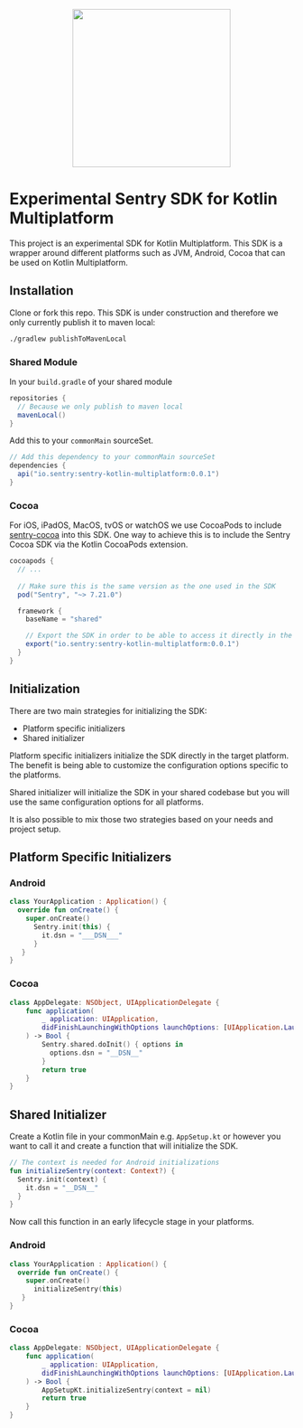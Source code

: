 <p align="center">
    <a href="https://sentry.io" target="_blank" align="center">
        <img src="https://sentry-brand.storage.googleapis.com/sentry-logo-black.png" width="280">
    </a>
<br/>
    <h1>Experimental Sentry SDK for Kotlin Multiplatform</h1>
</p>

This project is an experimental SDK for Kotlin Multiplatform.
This SDK is a wrapper around different platforms such as JVM, Android, Cocoa that can be used on Kotlin Multiplatform.

## Installation

Clone or fork this repo. This SDK is under construction and therefore we only currently publish it to maven local:

```sh
./gradlew publishToMavenLocal
```

### Shared Module
In your `build.gradle` of your shared module

```gradle
repositories {
  // Because we only publish to maven local
  mavenLocal()
}
```

Add this to your `commonMain` sourceSet.

```gradle
// Add this dependency to your commonMain sourceSet
dependencies {
  api("io.sentry:sentry-kotlin-multiplatform:0.0.1")
}

```

### Cocoa

For iOS, iPadOS, MacOS, tvOS or watchOS we use CocoaPods to include [sentry-cocoa](https://github.com/getsentry/sentry-cocoa) into this SDK.
One way to achieve this is to include the Sentry Cocoa SDK via the Kotlin CocoaPods extension.

```gradle
cocoapods {
  // ...
  
  // Make sure this is the same version as the one used in the SDK
  pod("Sentry", "~> 7.21.0")

  framework {
    baseName = "shared"

    // Export the SDK in order to be able to access it directly in the iOS project
    export("io.sentry:sentry-kotlin-multiplatform:0.0.1")
  }
}
```

## Initialization

There are two main strategies for initializing the SDK:
  - Platform specific initializers
  - Shared initializer

Platform specific initializers initialize the SDK directly in the target platform. The benefit is being able to customize the configuration options specific to the platforms.

Shared initializer will initialize the SDK in your shared codebase but you will use the same configuration options for all platforms. 

It is also possible to mix those two strategies based on your needs and project setup.

## Platform Specific Initializers
### Android

```Kotlin
class YourApplication : Application() {
  override fun onCreate() {
    super.onCreate()
      Sentry.init(this) {
        it.dsn = "___DSN___"
      }
   }
}
```

### Cocoa
```Swift
class AppDelegate: NSObject, UIApplicationDelegate {
    func application(
        _ application: UIApplication,
        didFinishLaunchingWithOptions launchOptions: [UIApplication.LaunchOptionsKey : Any]? = nil
    ) -> Bool {
        Sentry.shared.doInit() { options in
          options.dsn = "__DSN__"
        }
        return true        
    }
}
```

## Shared Initializer

Create a Kotlin file in your commonMain e.g. `AppSetup.kt` or however you want to call it and create a function that will initialize the SDK.

```Kotlin
// The context is needed for Android initializations
fun initializeSentry(context: Context?) {
  Sentry.init(context) {
    it.dsn = "__DSN__"
  }
}
```

Now call this function in an early lifecycle stage in your platforms.

### Android
```Kotlin
class YourApplication : Application() {
  override fun onCreate() {
    super.onCreate()
      initializeSentry(this)
   }
}
```

### Cocoa

```Swift
class AppDelegate: NSObject, UIApplicationDelegate {
    func application(
        _ application: UIApplication,
        didFinishLaunchingWithOptions launchOptions: [UIApplication.LaunchOptionsKey : Any]? = nil
    ) -> Bool {
        AppSetupKt.initializeSentry(context = nil)
        return true        
    }
}
```
